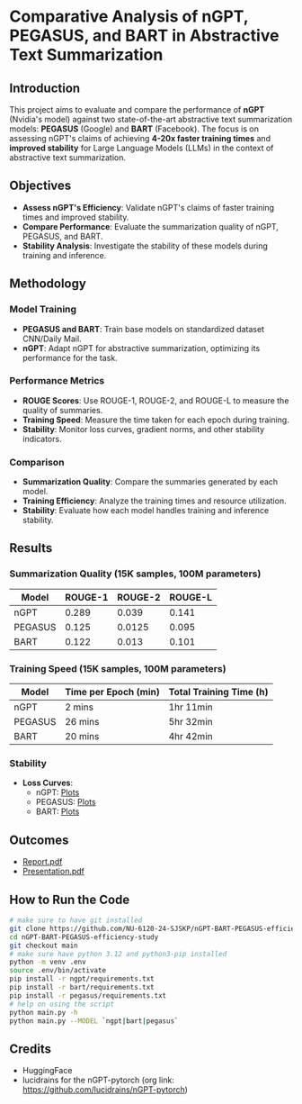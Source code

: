 # Comparative Analysis of nGPT, PEGASUS, and BART in Abstractive Text Summarization

## Introduction

This project aims to evaluate and compare the performance of **nGPT** (Nvidia's model) against two state-of-the-art abstractive text summarization models: **PEGASUS** (Google) and **BART** (Facebook). The focus is on assessing nGPT's claims of achieving **4-20x faster training times** and **improved stability** for Large Language Models (LLMs) in the context of abstractive text summarization.

## Objectives

- **Assess nGPT's Efficiency**: Validate nGPT's claims of faster training times and improved stability.
- **Compare Performance**: Evaluate the summarization quality of nGPT, PEGASUS, and BART.
- **Stability Analysis**: Investigate the stability of these models during training and inference.

## Methodology

### Model Training

- **PEGASUS and BART**: Train base models on standardized dataset CNN/Daily Mail. 
- **nGPT**: Adapt nGPT for abstractive summarization, optimizing its performance for the task.

### Performance Metrics

- **ROUGE Scores**: Use ROUGE-1, ROUGE-2, and ROUGE-L to measure the quality of summaries.
- **Training Speed**: Measure the time taken for each epoch during training.
- **Stability**: Monitor loss curves, gradient norms, and other stability indicators.

### Comparison

- **Summarization Quality**: Compare the summaries generated by each model.
- **Training Efficiency**: Analyze the training times and resource utilization.
- **Stability**: Evaluate how each model handles training and inference stability.

## Results

### Summarization Quality (15K samples, 100M parameters)

| Model   | ROUGE-1 | ROUGE-2 | ROUGE-L |
|---------|---------|---------|---------|
| nGPT    | 0.289   | 0.039   | 0.141   |
| PEGASUS | 0.125   | 0.0125  | 0.095   |
| BART    | 0.122   | 0.013   | 0.101   |

### Training Speed (15K samples, 100M parameters)

| Model   | Time per Epoch (min)  | Total Training Time (h) |
|---------|---------------------|-------------------------|
| nGPT    |    2 mins           |  1hr 11min              |
| PEGASUS |    26 mins          |  5hr 32min              |
| BART    |    20 mins          |  4hr 42min              |

### Stability

- **Loss Curves**: 
  - nGPT: [Plots](./ngpt/plots)
  - PEGASUS: [Plots](./pegasus/plots)
  - BART: [Plots](./bart/100M15000samples)

## Outcomes
- [Report.pdf](./docs/Report.pdf)
- [Presentation.pdf](./docs/Presentation.pdf)

## How to Run the Code
```bash
# make sure to have git installed 
git clone https://github.com/NU-6120-24-SJSKP/nGPT-BART-PEGASUS-efficiency-study.git
cd nGPT-BART-PEGASUS-efficiency-study
git checkout main
# make sure have python 3.12 and python3-pip installed
python -m venv .env
source .env/bin/activate
pip install -r ngpt/requirements.txt
pip install -r bart/requirements.txt
pip install -r pegasus/requirements.txt
# help on using the script
python main.py -h
python main.py --MODEL `ngpt|bart|pegasus`
```

## Credits
- HuggingFace
- lucidrains for the nGPT-pytorch (org link: https://github.com/lucidrains/nGPT-pytorch)
